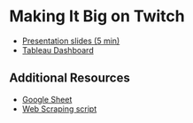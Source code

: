 # Making It Big on Twitch
* [Presentation slides (5 min)](/making%20it%20big%20on%20twitch.pdf)
* [Tableau Dashboard](https://public.tableau.com/app/profile/dayv.doberne/viz/TwitchMusicbyStreamerFinal/Dashboard1?publish=yes)

## Additional Resources
* [Google Sheet](https://docs.google.com/spreadsheets/d/16ND8gqLn9N5TCTgfZHWJ-hFwB_udMl5YCl5sOrlIgc0/edit?usp=sharing)
* [Web Scraping script](/t_sub_scraping.ipynb)

